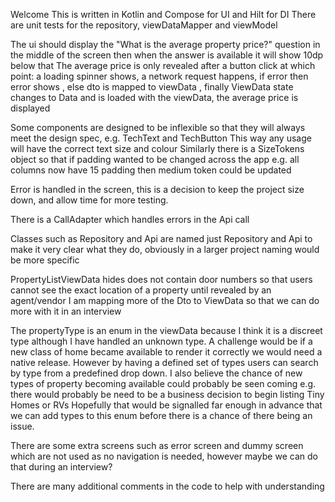 Welcome
This is written in Kotlin and Compose for UI and Hilt for DI
There are unit tests for the repository, viewDataMapper and viewModel

The ui should display the "What is the average property price?" question in the middle of the screen then when the answer is available it will show 10dp below that
The average price is only revealed after a button click at which point:
a loading spinner shows, 
a network request happens, if error then error shows ,
else dto is mapped to viewData ,
finally ViewData state changes to Data and is loaded with the viewData,
the average price is displayed

Some components are designed to be inflexible so that they will always meet the design spec, e.g. TechText and TechButton
This way any usage will have the correct text size and colour
Similarly there is a SizeTokens object so that if padding wanted to be changed across the app e.g. all columns now have 15 padding then medium token could be updated

Error is handled in the screen, this is a decision to keep the project size down, and allow time for more testing.

There is a CallAdapter which handles errors in the Api call

Classes such as Repository and Api are named just Repository and Api to make it very clear what they do, obviously in a larger project naming would be more specific

PropertyListViewData hides does not contain door numbers so that users cannot see the exact location of a property until revealed by an agent/vendor
I am mapping more of the Dto to ViewData so that we can do more with it in an interview

The propertyType is an enum in the viewData because I think it is a discreet type although I have handled an unknown type. 
A challenge would be if a new class of home became available to render it correctly we would need a native release.
However by having a defined set of types users can search by type from a predefined drop down.
I also believe the chance of new types of property becoming available could probably be seen coming e.g. there would probably be need to be a business decision to begin listing Tiny Homes or RVs
Hopefully that would be signalled far enough in advance that we can add types to this enum before there is a chance of there being an issue.

There are some extra screens such as error screen and dummy screen which are not used as no navigation is needed, however maybe we can do that during an interview?

There are many additional comments in the code to help with understanding
